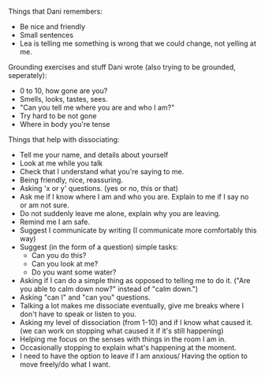 Things that Dani remembers:

- Be nice and friendly
- Small sentences
- Lea is telling me something is wrong that we could change, not yelling at me.

Grounding exercises and stuff Dani wrote (also trying to be grounded, seperately):
- 0 to 10, how gone are you?
- Smells, looks, tastes, sees.
- "Can you tell me where you are and who I am?"
- Try hard to be not gone
- Where in body you're tense

Things that help with dissociating:

- Tell me your name, and details about yourself
- Look at me while you talk
- Check that I understand what you're saying to me.
- Being friendly, nice, reassuring.
- Asking 'x or y' questions. (yes or no, this or that)
- Ask me if I know where I am and who you are. Explain to me if I say no or am not sure.
- Do not suddenly leave me alone, explain why you are leaving.
- Remind me I am safe.
- Suggest I communicate by writing (I communicate more comfortably this way)
- Suggest (in the form of a question) simple tasks:
    - Can you do this?
    - Can you look at me?
    - Do you want some water?
- Asking if I can do a simple thing as opposed to telling me to do it. ("Are you able to calm down now?" instead of "calm down.")
- Asking "can I" and "can you" questions.
- Talking a lot makes me dissociate eventually, give me breaks where I don't have to speak or listen to you.
- Asking my level of dissociation (from 1-10) and if I know what caused it. (we can work on stopping what caused it if it's still happening)
- Helping me focus on the senses with things in the room I am in.
- Occasionally stopping to explain what's happening at the moment.
- I need to have the option to leave if I am anxious/ Having the option to move freely/do what I want.
